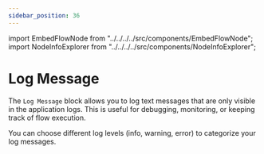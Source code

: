 ```yaml
---
sidebar_position: 36
---
```


import EmbedFlowNode from "../../../../src/components/EmbedFlowNode";
import NodeInfoExplorer from "../../../../src/components/NodeInfoExplorer";

# Log Message

<EmbedFlowNode type="action_log" />

The `Log Message` block allows you to log text messages that are only visible in the application logs. This is useful for debugging, monitoring, or keeping track of flow execution.

You can choose different log levels (info, warning, error) to categorize your log messages.

<NodeInfoExplorer type="action_log" />
